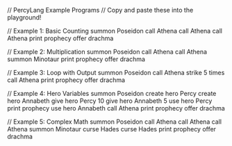 // PercyLang Example Programs
// Copy and paste these into the playground!

// Example 1: Basic Counting
summon Poseidon
call Athena
call Athena
call Athena
print prophecy
offer drachma

// Example 2: Multiplication
summon Poseidon
call Athena
call Athena
summon Minotaur
print prophecy
offer drachma

// Example 3: Loop with Output
summon Poseidon
call Athena
strike 5 times
    call Athena
    print prophecy
offer drachma

// Example 4: Hero Variables
summon Poseidon
create hero Percy
create hero Annabeth
give hero Percy 10
give hero Annabeth 5
use hero Percy
print prophecy
use hero Annabeth
call Athena
print prophecy
offer drachma

// Example 5: Complex Math
summon Poseidon
call Athena
call Athena
call Athena
summon Minotaur
curse Hades
curse Hades
print prophecy
offer drachma
